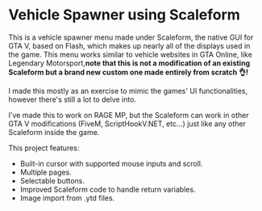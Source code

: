 
# Vehicle Spawner using Scaleform
This is a vehicle spawner menu made under Scaleform, the native GUI for GTA V, based on Flash, which makes up nearly all of the displays used in the game. This menu works similar to vehicle websites in GTA Online, like Legendary Motorsport,**note that this is not a modification of an existing Scaleform but a brand new custom one made entirely from scratch 👌!**

I made this mostly as an exercise to mimic the games' UI functionalities, however there's still a lot to delve into.

I've made this to work on RAGE MP, but the Scaleform can work in other GTA V modifications (FiveM, ScriptHookV.NET, etc...) just like any other Scaleform inside the game.

This project features:
- Built-in cursor with supported mouse inputs and scroll.
- Multiple pages.
- Selectable buttons.
- Improved Scaleform code to handle return variables.
- Image import from .ytd files.
